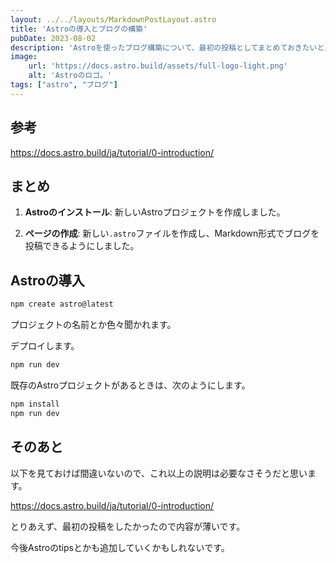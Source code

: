 ```yaml
---
layout: ../../layouts/MarkdownPostLayout.astro
title: 'Astroの導入とブログの構築'
pubDate: 2023-08-02
description: 'Astroを使ったブログ構築について、最初の投稿としてまとめておきたいと思います。'
image:
    url: 'https://docs.astro.build/assets/full-logo-light.png'
    alt: 'Astroのロゴ。'
tags: ["astro", "ブログ"]
---
```

## 参考
https://docs.astro.build/ja/tutorial/0-introduction/

## まとめ

1. **Astroのインストール**: 新しいAstroプロジェクトを作成しました。

2. **ページの作成**: 新しい`.astro`ファイルを作成し、Markdown形式でブログを投稿できるようにしました。

## Astroの導入
```bash
npm create astro@latest
```
プロジェクトの名前とか色々聞かれます。

デプロイします。
```bash
npm run dev
```

既存のAstroプロジェクトがあるときは、次のようにします。
```bash
npm install
npm run dev
```

## そのあと
以下を見ておけば間違いないので、これ以上の説明は必要なさそうだと思います。

https://docs.astro.build/ja/tutorial/0-introduction/

とりあえず、最初の投稿をしたかったので内容が薄いです。

今後Astroのtipsとかも追加していくかもしれないです。

